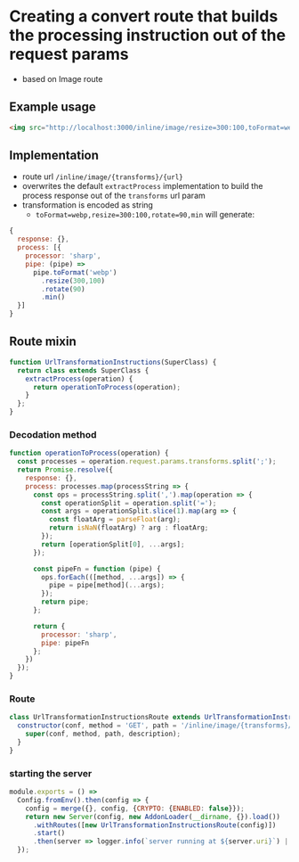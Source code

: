 # Creating a convert route that builds the processing instruction out of the request params

- based on Image route

## Example usage

```html
<img src="http://localhost:3000/inline/image/resize=300:100,toFormat=webp,rotate=90,min/http%3A%2F%2Flocalhost%3A9999%2FLandscape_5.jpg" alt="converted image">
```

## Implementation

- route url `/inline/image/{transforms}/{url}`
- overwrites the default `extractProcess` implementation to build the process response out
of the `transforms` url param
- transformation is encoded as string
  - `toFormat=webp,resize=300:100,rotate=90,min` will generate:

```js
{
  response: {},
  process: [{
    processor: 'sharp',
    pipe: (pipe) => 
      pipe.toFormat('webp')
        .resize(300,100)
        .rotate(90)
        .min()
  }]
}
```

## Route mixin

```js
function UrlTransformationInstructions(SuperClass) {
  return class extends SuperClass {
    extractProcess(operation) {
      return operationToProcess(operation);
    }
  };
}
```

### Decodation method

```js
function operationToProcess(operation) {
  const processes = operation.request.params.transforms.split(';');
  return Promise.resolve({
    response: {},
    process: processes.map(processString => {
      const ops = processString.split(',').map(operation => {
        const operationSplit = operation.split('=');
        const args = operationSplit.slice(1).map(arg => {
          const floatArg = parseFloat(arg);
          return isNaN(floatArg) ? arg : floatArg;
        });
        return [operationSplit[0], ...args];
      });

      const pipeFn = function (pipe) {
        ops.forEach(([method, ...args]) => {
          pipe = pipe[method](...args);
        });
        return pipe;
      };

      return {
        processor: 'sharp',
        pipe: pipeFn
      };
    })
  });
}
````

### Route

```js
class UrlTransformationInstructionsRoute extends UrlTransformationInstructions(Image) {
  constructor(conf, method = 'GET', path = '/inline/image/{transforms}/{url}', description = 'Route that builds the transform instruction by extracting it from the given url param') {
    super(conf, method, path, description);
  }
}
```

### starting the server

```js
module.exports = () =>
  Config.fromEnv().then(config => {
    config = merge({}, config, {CRYPTO: {ENABLED: false}});
    return new Server(config, new AddonLoader(__dirname, {}).load())
      .withRoutes([new UrlTransformationInstructionsRoute(config)])
      .start()
      .then(server => logger.info(`server running at ${server.uri}`) || server);
  });
```
